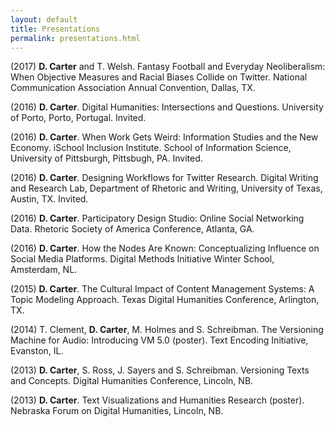 ```yaml
---
layout: default
title: Presentations
permalink: presentations.html
---
```



(2017) **D. Carter** and T. Welsh. Fantasy Football and Everyday Neoliberalism: When Objective Measures and Racial Biases Collide on Twitter. National Communication Association Annual Convention, Dallas, TX.

(2016) **D. Carter**. Digital Humanities: Intersections and Questions. University of Porto, Porto, Portugal. Invited.

(2016) **D. Carter**. When Work Gets Weird: Information Studies and the New Economy. iSchool Inclusion Institute. School of Information Science, University of Pittsburgh, Pittsbugh, PA. Invited.

(2016) **D. Carter**. Designing Workflows for Twitter Research. Digital Writing and Research Lab, Department of Rhetoric and Writing, University of Texas, Austin, TX. Invited.

(2016) **D. Carter**. Participatory Design Studio: Online Social Networking Data. Rhetoric Society of America Conference, Atlanta, GA.

(2016) **D. Carter**. How the Nodes Are Known: Conceptualizing Influence on Social Media Platforms. Digital Methods Initiative Winter School, Amsterdam, NL.

(2015) **D. Carter**. The Cultural Impact of Content Management Systems: A Topic Modeling Approach. Texas Digital Humanities Conference, Arlington, TX.

(2014) T. Clement, **D. Carter**, M. Holmes and S. Schreibman. The Versioning Machine for Audio: Introducing VM 5.0 (poster). Text Encoding Initiative, Evanston, IL.

(2013) **D. Carter**, S. Ross, J. Sayers and S. Schreibman. Versioning Texts and Concepts. Digital Humanities Conference, Lincoln, NB.

(2013) **D. Carter**. Text Visualizations and Humanities Research (poster). Nebraska Forum on Digital Humanities, Lincoln, NB.
